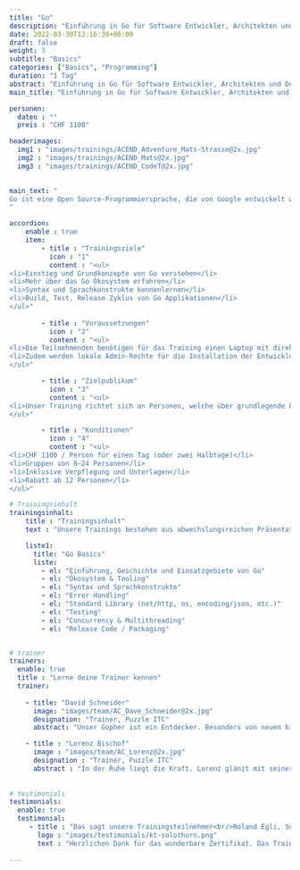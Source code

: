 ```yaml
---
title: "Go"
description: "Einführung in Go für Software Entwickler, Architekten und DevOps Engineers."
date: 2022-03-30T12:16:39+06:00
draft: false
weight: 3
subtitle: "Basics"
categories: ["Basics", "Programming"]
duration: "1 Tag"
abstract: "Einführung in Go für Software Entwickler, Architekten und DevOps Engineers."
main_title: "Einführung in Go für Software Entwickler, Architekten und DevOps Engineers."

personen: 
  daten : ""
  preis : "CHF 1100"

headerimages:
  img1 : "images/trainings/ACEND_Adventure_Mats-Strasse@2x.jpg"
  img2 : "images/trainings/ACEND_Mats@2x.jpg"
  img3 : "images/trainings/ACEND_CodeT@2x.jpg"
  

main_text: "
Go ist eine Open Source-Programmiersprache, die von Google entwickelt wurde. Das Augenmerk lag dabei auf Pragmatismus, damit möglichst einfacher und sauberer Programmcode erstellt werden kann, welcher effizient ausgeführt wird. Go kommt häufig zum Einsatz bei Anwendungen und Infrastrukturkomponenten, welche auf skalierbaren Netzwerkdiensten, Cloud Computing und Containern basieren.
"

accordion:
    enable : true
    item:
        - title : "Trainingsziele"
          icon : "1"
          content : "<ul>
<li>Einstieg und Grundkonzepte von Go verstehen</li>
<li>Mehr über das Go Ökosystem erfahren</li>
<li>Syntax und Sprachkonstrukte kennenlernen</li>
<li>Build, Test, Release Zyklus von Go Applikationen</li>
</ul>"
 
        - title : "Voraussetzungen"
          icon : "2"
          content : "<ul>
<li>Die Teilnehmenden benötigen für das Training einen Laptop mit direktem Zugang zum Internet.</li>
<li>Zudem werden lokale Admin-Rechte für die Installation der Entwicklungsumgebung benötigt.</li>
</ul>"

        - title : "Zielpublikum"
          icon : "3"
          content : "<ul>
<li>Unser Training richtet sich an Personen, welche über grundlegende Programmierkenntnisse verfügen.</li>
</ul>"

        - title : "Konditionen"
          icon : "4"
          content : "<ul>
<li>CHF 1100 / Person für einen Tag (oder zwei Halbtage)</li>
<li>Gruppen von 8–24 Personen</li>
<li>Inklusive Verpflegung und Unterlagen</li>
<li>Rabatt ab 12 Personen</li>
</ul>"

# Trainingsinhalt
trainingsinhalt: 
    title : "Trainingsinhalt"
    text : "Unsere Trainings bestehen aus abwechslungsreichen Präsentationen und hands-on Labs, um deren Inhalt auf spannende Art und Weise zu übermitteln.<br/>"

    liste1:
      title: "Go Basics"
      liste:
        - el: "Einführung, Geschichte und Einsatzgebiete von Go"
        - el: "Ökosystem & Tooling"
        - el: "Syntax und Sprachkonstrukte"
        - el: "Error Handling"
        - el: "Standard Library (net/http, os, encoding/json, etc.)"
        - el: "Testing"
        - el: "Concurrency & Multithreading"
        - el: "Release Code / Packaging"


# trainer
trainers:
  enable: true
  title : "Lerne deine Trainer kennen"
  trainer:
     
    - title: "David Schneider"
      image: "images/team/AC_Dave_Schneider@2x.jpg"
      designation: "Trainer, Puzzle ITC"
      abstract: "Unser Gopher ist ein Entdecker. Besonders von neuen hippen Technologien, sowie auch von feinen hopfigen Variationen unter der Lauben der Berner Altstadt."

    - title : "Lorenz Bischof"
      image : "images/team/AC_Lorenz@2x.jpg"
      designation : "Trainer, Puzzle ITC"
      abstract : "In der Ruhe liegt die Kraft. Lorenz glänzt mit seiner ruhigen und besonnenen Art bei den komplexesten Themen in der IT-Welt."
      
      
# testimonials
testimonials:
  enable: true
  testimonial:
     - title : "Das sagt unsere Trainingsteilnehmer<br/>Roland Egli, Solothurn"
       logo : "images/testimonials/kt-solothurn.png"
       text : "Herzlichen Dank für das wunderbare Zertifikat. Das Training war sehr lernreich und der Austausch mit den anderen Trainees empfand ich als sehr wertvoll. Toll organisiert."
      
---
```

